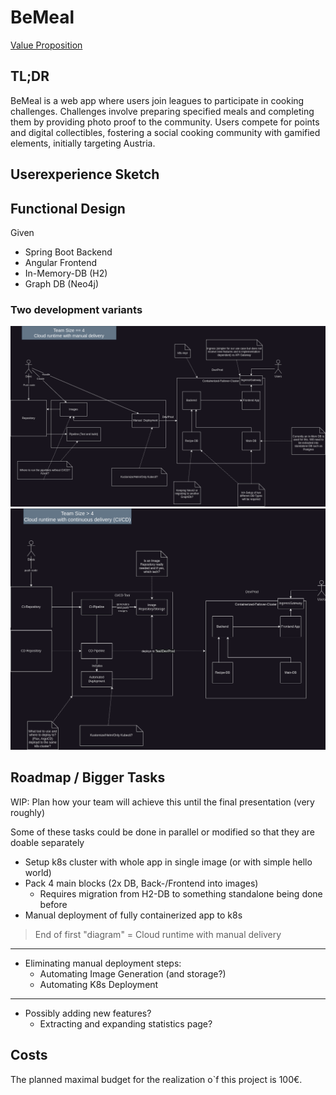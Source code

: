 # BeMeal
[Value Proposition](https://docs.google.com/document/d/1yCiTlyCzs5Xh76Sr9qxPXsAMTYLudvXjx2vBnH-TDuQ/edit?usp=sharing)

## TL;DR
BeMeal is a web app where users join leagues to participate in cooking challenges. Challenges involve preparing specified meals and completing them by providing photo proof to the community. Users compete for points and digital collectibles, fostering a social cooking community with gamified elements, initially targeting Austria.

## Userexperience Sketch


## Functional Design

Given
- Spring Boot Backend
- Angular Frontend
- In-Memory-DB (H2)
- Graph DB (Neo4j)

### Two development variants

![functional-arch-ci.png](docs/functional-arch-ci.png)
![functional-arch-cicd.png](docs/functional-arch-cicd.png)

## Roadmap / Bigger Tasks

WIP: Plan how your team will achieve this until the final presentation (very roughly)

Some of these tasks could be done in parallel or modified so that they are doable separately 

- Setup k8s cluster with whole app in single image (or with simple hello world)
- Pack 4 main blocks (2x DB, Back-/Frontend into images)
  - Requires migration from H2-DB to something standalone being done before
- Manual deployment of fully containerized app to k8s

> End of first "diagram" = Cloud runtime with manual delivery
--- 

- Eliminating manual deployment steps:
  - Automating Image Generation (and storage?)
  - Automating K8s Deployment

---

- Possibly adding new features?
  - Extracting and expanding statistics page?

## Costs
The planned maximal budget for the realization o`f this project is 100€.
